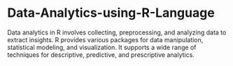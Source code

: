 # Data-Analytics-using-R-Language
Data analytics in R involves collecting, preprocessing, and analyzing data to extract insights. R provides various packages for data manipulation, statistical modeling, and visualization. It supports a wide range of techniques for descriptive, predictive, and prescriptive analytics.
